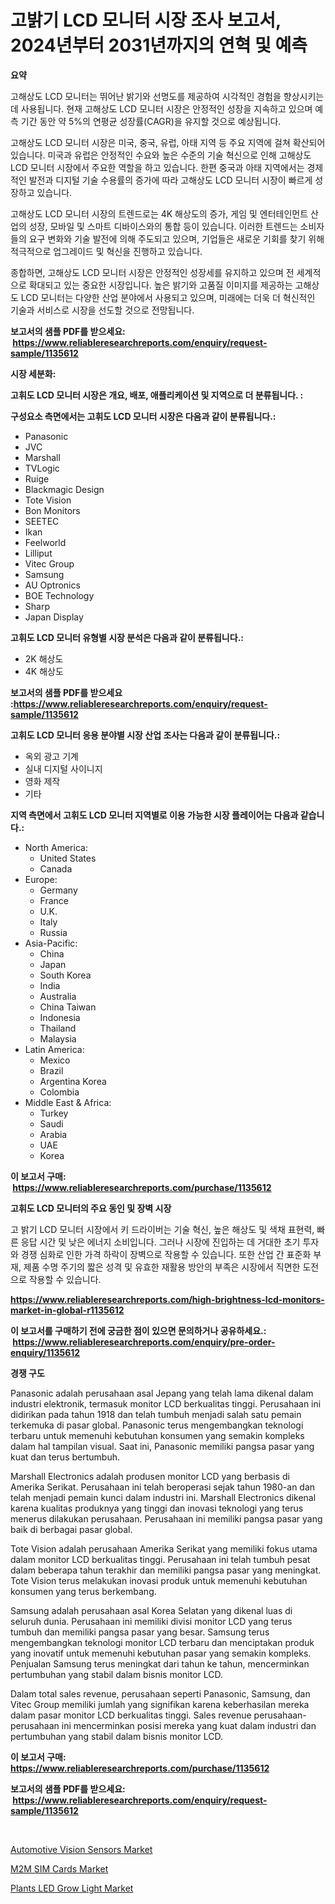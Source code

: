 <p><h1>고밝기 LCD 모니터 시장 조사 보고서, 2024년부터 2031년까지의 연혁 및 예측</h1></p><p><strong>요약</strong></p>
<p><p>고해상도 LCD 모니터는 뛰어난 밝기와 선명도를 제공하여 시각적인 경험을 향상시키는 데 사용됩니다. 현재 고해상도 LCD 모니터 시장은 안정적인 성장을 지속하고 있으며 예측 기간 동안 약 5%의 연평균 성장률(CAGR)을 유지할 것으로 예상됩니다.</p><p>고해상도 LCD 모니터 시장은 미국, 중국, 유럽, 아태 지역 등 주요 지역에 걸쳐 확산되어 있습니다. 미국과 유럽은 안정적인 수요와 높은 수준의 기술 혁신으로 인해 고해상도 LCD 모니터 시장에서 주요한 역할을 하고 있습니다. 한편 중국과 아태 지역에서는 경제적인 발전과 디지털 기술 수용률의 증가에 따라 고해상도 LCD 모니터 시장이 빠르게 성장하고 있습니다.</p><p>고해상도 LCD 모니터 시장의 트렌드로는 4K 해상도의 증가, 게임 및 엔터테인먼트 산업의 성장, 모바일 및 스마트 디바이스와의 통합 등이 있습니다. 이러한 트렌드는 소비자들의 요구 변화와 기술 발전에 의해 주도되고 있으며, 기업들은 새로운 기회를 찾기 위해 적극적으로 업그레이드 및 혁신을 진행하고 있습니다.</p><p>종합하면, 고해상도 LCD 모니터 시장은 안정적인 성장세를 유지하고 있으며 전 세계적으로 확대되고 있는 중요한 시장입니다. 높은 밝기와 고품질 이미지를 제공하는 고해상도 LCD 모니터는 다양한 산업 분야에서 사용되고 있으며, 미래에는 더욱 더 혁신적인 기술과 서비스로 시장을 선도할 것으로 전망됩니다.</p></p>
<p><strong>보고서의 샘플 PDF를 받으세요: &nbsp;<a href="https://www.reliableresearchreports.com/enquiry/request-sample/1135612">https://www.reliableresearchreports.com/enquiry/request-sample/1135612</a></strong></p>
<p><strong>시장 세분화:</strong></p>
<p><strong> 고휘도 LCD 모니터 시장은 개요, 배포, 애플리케이션 및 지역으로 더 분류됩니다. :</strong></p>
<p><strong>구성요소 측면에서는 고휘도 LCD 모니터 시장은 다음과 같이 분류됩니다.:</strong></p>
<p><ul><li>Panasonic</li><li>JVC</li><li>Marshall</li><li>TVLogic</li><li>Ruige</li><li>Blackmagic Design</li><li>Tote Vision</li><li>Bon Monitors</li><li>SEETEC</li><li>Ikan</li><li>Feelworld</li><li>Lilliput</li><li>Vitec Group</li><li>Samsung</li><li>AU Optronics</li><li>BOE Technology</li><li>Sharp</li><li>Japan Display</li></ul></p>
<p><strong> 고휘도 LCD 모니터 유형별 시장 분석은 다음과 같이 분류됩니다.:</strong></p>
<p><ul><li>2K 해상도</li><li>4K 해상도</li></ul></p>
<p><strong>보고서의 샘플 PDF를 받으세요 :<a href="https://www.reliableresearchreports.com/enquiry/request-sample/1135612">https://www.reliableresearchreports.com/enquiry/request-sample/1135612</a></strong></p>
<p><strong> 고휘도 LCD 모니터 응용 분야별 시장 산업 조사는 다음과 같이 분류됩니다.:</strong></p>
<p><ul><li>옥외 광고 기계</li><li>실내 디지털 사이니지</li><li>영화 제작</li><li>기타</li></ul></p>
<p><strong>지역 측면에서 고휘도 LCD 모니터 지역별로 이용 가능한 시장 플레이어는 다음과 같습니다.:</strong></p>
<p><ul>
    <li>
        North America:
        <ul>
            <li>United States</li>
            <li>Canada</li>
        </ul>
    </li>
    <li>
        Europe:
        <ul>
            <li>Germany</li>
            <li>France</li>
            <li>U.K.</li>
            <li>Italy</li>
            <li>Russia</li>
        </ul>
    </li>
    <li>
        Asia-Pacific:
        <ul>
            <li>China</li>
            <li>Japan</li>
            <li>South Korea</li>
            <li>India</li>
            <li>Australia</li>
            <li>China Taiwan</li>
            <li>Indonesia</li>
            <li>Thailand</li>
            <li>Malaysia</li>
        </ul>
    </li>
    <li>
        Latin America:
        <ul>
            <li>Mexico</li>
            <li>Brazil</li>
            <li>Argentina Korea</li>
            <li>Colombia</li>
        </ul>
    </li>
    <li>
        Middle East & Africa:
        <ul>
            <li>Turkey</li>
            <li>Saudi</li>
            <li>Arabia</li>
            <li>UAE</li>
            <li>Korea</li>
        </ul>
    </li>
    </ul></p>
<p><strong>이 보고서 구매: &nbsp;<a href="https://www.reliableresearchreports.com/purchase/1135612">https://www.reliableresearchreports.com/purchase/1135612</a></strong></p>
<p><strong>고휘도 LCD 모니터의 주요 동인 및 장벽 시장</strong></p>
<p><p>고 밝기 LCD 모니터 시장에서 키 드라이버는 기술 혁신, 높은 해상도 및 색채 표현력, 빠른 응답 시간 및 낮은 에너지 소비입니다. 그러나 시장에 진입하는 데 거대한 초기 투자와 경쟁 심화로 인한 가격 하락이 장벽으로 작용할 수 있습니다. 또한 산업 간 표준화 부재, 제품 수명 주기의 짧은 성격 및 유효한 재활용 방안의 부족은 시장에서 직면한 도전으로 작용할 수 있습니다.</p></p>
<p><strong><a href="https://www.reliableresearchreports.com/high-brightness-lcd-monitors-market-in-global-r1135612">https://www.reliableresearchreports.com/high-brightness-lcd-monitors-market-in-global-r1135612</a></strong></p>
<p><strong>이 보고서를 구매하기 전에 궁금한 점이 있으면 문의하거나 공유하세요.: &nbsp;<a href="https://www.reliableresearchreports.com/enquiry/pre-order-enquiry/1135612">https://www.reliableresearchreports.com/enquiry/pre-order-enquiry/1135612</a></strong></p>
<p><strong>경쟁 구도</strong></p>
<p><p>Panasonic adalah perusahaan asal Jepang yang telah lama dikenal dalam industri elektronik, termasuk monitor LCD berkualitas tinggi. Perusahaan ini didirikan pada tahun 1918 dan telah tumbuh menjadi salah satu pemain terkemuka di pasar global. Panasonic terus mengembangkan teknologi terbaru untuk memenuhi kebutuhan konsumen yang semakin kompleks dalam hal tampilan visual. Saat ini, Panasonic memiliki pangsa pasar yang kuat dan terus bertumbuh.</p><p>Marshall Electronics adalah produsen monitor LCD yang berbasis di Amerika Serikat. Perusahaan ini telah beroperasi sejak tahun 1980-an dan telah menjadi pemain kunci dalam industri ini. Marshall Electronics dikenal karena kualitas produknya yang tinggi dan inovasi teknologi yang terus menerus dilakukan perusahaan. Perusahaan ini memiliki pangsa pasar yang baik di berbagai pasar global.</p><p>Tote Vision adalah perusahaan Amerika Serikat yang memiliki fokus utama dalam monitor LCD berkualitas tinggi. Perusahaan ini telah tumbuh pesat dalam beberapa tahun terakhir dan memiliki pangsa pasar yang meningkat. Tote Vision terus melakukan inovasi produk untuk memenuhi kebutuhan konsumen yang terus berkembang.</p><p>Samsung adalah perusahaan asal Korea Selatan yang dikenal luas di seluruh dunia. Perusahaan ini memiliki divisi monitor LCD yang terus tumbuh dan memiliki pangsa pasar yang besar. Samsung terus mengembangkan teknologi monitor LCD terbaru dan menciptakan produk yang inovatif untuk memenuhi kebutuhan pasar yang semakin kompleks. Penjualan Samsung terus meningkat dari tahun ke tahun, mencerminkan pertumbuhan yang stabil dalam bisnis monitor LCD.</p><p>Dalam total sales revenue, perusahaan seperti Panasonic, Samsung, dan Vitec Group memiliki jumlah yang signifikan karena keberhasilan mereka dalam pasar monitor LCD berkualitas tinggi. Sales revenue perusahaan-perusahaan ini mencerminkan posisi mereka yang kuat dalam industri dan pertumbuhan yang stabil dalam bisnis monitor LCD.</p></p>
<p><strong>이 보고서 구매: &nbsp; <a href="https://www.reliableresearchreports.com/purchase/1135612">https://www.reliableresearchreports.com/purchase/1135612</a></strong></p>
<p><strong>보고서의 샘플 PDF를 받으세요: &nbsp;<a href="https://www.reliableresearchreports.com/enquiry/request-sample/1135612">https://www.reliableresearchreports.com/enquiry/request-sample/1135612</a></strong><strong></strong></p>
<p>&nbsp;</p>
<p><p><a href="https://www.linkedin.com/pulse/automotive-vision-sensors-market-furnishes-information-share-jcc0c?trackingId=%2BylLHEL9ahRnprBUgV6YXA%3D%3D">Automotive Vision Sensors Market</a></p><p><a href="https://www.linkedin.com/pulse/m2m-sim-cards-market-exploring-share-trends-future-growth-fpwpc?trackingId=MNCw9d9%2BkRJoeSiYCsL4ig%3D%3D">M2M SIM Cards Market</a></p><p><a href="https://www.linkedin.com/pulse/plants-led-grow-lightnbspmarket-focuses-market-share-size-projected-zesqf?trackingId=371wJZ2qTNHHdgCAa2IQew%3D%3D">Plants LED Grow Light Market</a></p></p>